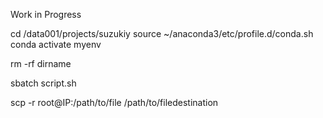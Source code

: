 Work in Progress


cd /data001/projects/suzukiy
source ~/anaconda3/etc/profile.d/conda.sh
conda activate myenv


rm -rf dirname


sbatch script.sh

scp -r root@IP:/path/to/file /path/to/filedestination